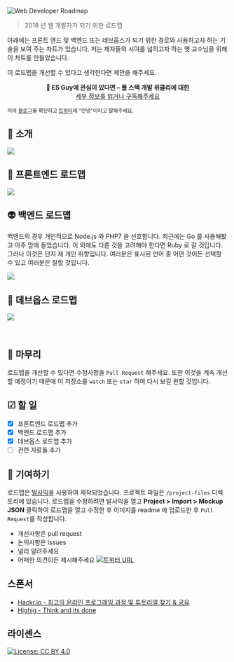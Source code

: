 ![Web Developer Roadmap](https://i.imgur.com/oxsayps.png)

> 2018 년 웹 개발자가 되기 위한 로드맵

아래에는 프론트 엔드 및 백엔드 또는 데브옵스가 되기 위한 경로와 사용하고자 하는 기술을 보여 주는 차트가 있습니다. 저는 제자들의 시야를 넓히고자 하는 옛 교수님을 위해 이 차트를 만들었습니다.

이 로드맵을 개선할 수 있다고 생각한다면 제안을 해주세요.

<p align="center"><b>👋 ES Guy에 관심이 있다면 – 풀 스택 개발 위클리에 대한 </b><br> <a href="http://esguy.com">세부 정보를 읽거나 구독해주세요</a></p>

<sub>저의 [블로그](http://kamranahmed.info)를 확인하고 [트위터](https://twitter.com/kamranahmedse)에 "안녕"이라고 말해주세요.</sub>

## 🚀 소개

![](./images/intro.png)

## 🎨 프론트엔드 로드맵

![](./images/frontend-v2.png)

## 👽 백엔드 로드맵

백엔드의 경우 개인적으로 Node.js 와 PHP7 을 선호합니다. 최근에는 Go 를 사용해봤고 아주 맘에 들었습니다. 이 외에도 다른 것을 고려해야 한다면 Ruby 로 갈 것입니다. 그러나 이것은 단지 제 개인 취향입니다. 여러분은 표시된 언어 중 어떤 것이든 선택할 수 있고 여러분은 잘할 것입니다.

![](./images/backend-v2.png)

## 👷 데브옵스 로드맵

![](./images/devops.png)

<br>

## 🚦 마무리

로드맵을 개선할 수 있다면 수정사항을 `Pull Request` 해주세요. 또한 이것을 계속 개선할 예정이기 때문에 이 저장소를 `watch` 또는 `star` 하여 다시 보길 원할 것입니다.

## ☑ 할 일

* [x] 프론트엔드 로드맵 추가
* [x] 백엔드 로드맵 추가
* [x] 데브옵스 로드맵 추가
* [ ] 관련 자료들 추가

## 👬 기여하기

로드맵은 [발사믹](https://balsamiq.com/products/mockups/)을 사용하여 제작되었습니다.
프로젝트 파일은 `/project-files` 디렉토리에 있습니다. 로드맵을 수정하려면 발사믹을 열고 **Project > Import > Mockup JSON** 클릭하여 로드맵을 열고 수정한 후 이미지를 readme 에 업로드한 후 `Pull Request`를 작성합니다.

* 개선사항은 pull request
* 논의사항은 issues
* 널리 알려주세요
* 어떠한 의견이든 제시해주세요 [![트위터 URL](https://img.shields.io/twitter/url/https/twitter.com/kamranahmedse.svg?style=social&label=Follow%20%40kamranahmedse)](https://twitter.com/kamranahmedse)

## 스폰서

* [Hackr.io - 최고의 온라인 프로그래밍 과정 및 튜토리얼 찾기 & 공유](https://hackr.io)
* [Highig - Think and its done](http://highig.com/)

## 라이센스

[![License: CC BY 4.0](https://img.shields.io/badge/License-CC0%201.0-brightgreen.svg?style=flat-square)](https://creativecommons.org/licenses/by/4.0/)
